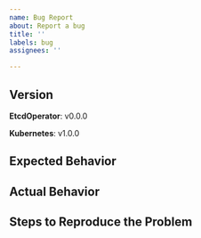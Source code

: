```yaml
---
name: Bug Report
about: Report a bug
title: ''
labels: bug
assignees: ''

---
```


## Version
<!-- https://github.com/ellistarn/etcd-operator/releases -->
**EtcdOperator**: v0.0.0
<!-- kubectl version | grep Server -->
**Kubernetes**: v1.0.0

## Expected Behavior
<!-- Briefly describe what you expect to happen -->

## Actual Behavior
<!-- Briefly describe what is actually happening -->

## Steps to Reproduce the Problem
<!-- How can a maintainer reproduce this issue (be detailed) -->
